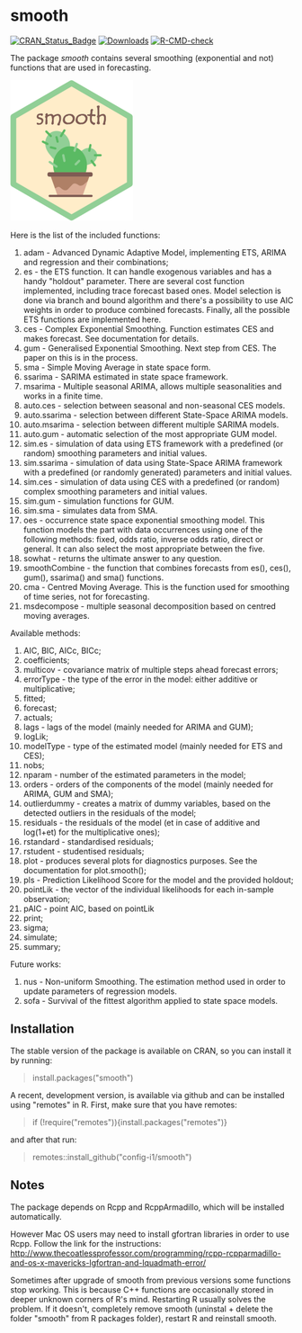 # smooth
[![CRAN_Status_Badge](https://www.r-pkg.org/badges/version/smooth)](https://cran.r-project.org/package=smooth)
[![Downloads](https://cranlogs.r-pkg.org/badges/smooth)](https://cran.r-project.org/package=smooth)
[![R-CMD-check](https://github.com/config-i1/smooth/actions/workflows/test.yml/badge.svg)](https://github.com/config-i1/smooth/actions/workflows/test.yml)

The package _smooth_ contains several smoothing (exponential and not) functions that are used in forecasting.

![hex-sticker of the smooth package for R](https://github.com/config-i1/smooth/blob/master/man/figures/smooth-web.png?raw=true)

Here is the list of the included functions:

1. adam - Advanced Dynamic Adaptive Model, implementing ETS, ARIMA and regression and their combinations;
2. es - the ETS function. It can handle exogenous variables and has a handy "holdout" parameter. There are several cost function implemented, including trace forecast based ones. Model selection is done via branch and bound algorithm and there's a possibility to use AIC weights in order to produce combined forecasts. Finally, all the possible ETS functions are implemented here.
3. ces - Complex Exponential Smoothing. Function estimates CES and makes forecast. See documentation for details.
4. gum - Generalised Exponential Smoothing. Next step from CES. The paper on this is in the process.
5. sma - Simple Moving Average in state space form.
6. ssarima - SARIMA estimated in state space framework.
7. msarima - Multiple seasonal ARIMA, allows multiple seasonalities and works in a finite time.
8. auto.ces - selection between seasonal and non-seasonal CES models.
9. auto.ssarima - selection between different State-Space ARIMA models.
10. auto.msarima - selection between different multiple SARIMA models.
11. auto.gum - automatic selection of the most appropriate GUM model.
12. sim.es - simulation of data using ETS framework with a predefined (or random) smoothing parameters and initial values.
13. sim.ssarima - simulation of data using State-Space ARIMA framework with a predefined (or randomly generated) parameters and initial values.
14. sim.ces - simulation of data using CES with a predefined (or random) complex smoothing parameters and initial values.
15. sim.gum - simulation functions for GUM.
16. sim.sma - simulates data from SMA.
17. oes - occurrence state space exponential smoothing model. This function models the part with data occurrences using one of the following methods: fixed, odds ratio, inverse odds ratio, direct or general. It can also select the most appropriate between the five.
18. sowhat - returns the ultimate answer to any question.
19. smoothCombine - the function that combines forecasts from es(), ces(), gum(), ssarima() and sma() functions.
20. cma - Centred Moving Average. This is the function used for smoothing of time series, not for forecasting.
21. msdecompose - multiple seasonal decomposition based on centred moving averages.

Available methods:

1. AIC, BIC, AICc, BICc;
2. coefficients;
3. multicov - covariance matrix of multiple steps ahead forecast errors;
4. errorType - the type of the error in the model: either additive or multiplicative;
5. fitted;
6. forecast;
7. actuals;
8. lags - lags of the model (mainly needed for ARIMA and GUM);
9. logLik;
10. modelType - type of the estimated model (mainly needed for ETS and CES);
11. nobs;
12. nparam - number of the estimated parameters in the model;
13. orders - orders of the components of the model (mainly needed for ARIMA, GUM and SMA);
14. outlierdummy - creates a matrix of dummy variables, based on the detected outliers in the residuals of the model;
15. residuals - the residuals of the model (et in case of additive and log(1+et) for the multiplicative ones);
16. rstandard - standardised residuals;
17. rstudent - studentised residuals;
17. plot - produces several plots for diagnostics purposes. See the documentation for plot.smooth();
19. pls - Prediction Likelihood Score for the model and the provided holdout;
20. pointLik - the vector of the individual likelihoods for each in-sample observation;
21. pAIC - point AIC, based on pointLik
22. print;
23. sigma;
24. simulate;
25. summary;

Future works:

1. nus - Non-uniform Smoothing. The estimation method used in order to update parameters of regression models.
2. sofa - Survival of the fittest algorithm applied to state space models.


## Installation

The stable version of the package is available on CRAN, so you can install it by running:
> install.packages("smooth")

A recent, development version, is available via github and can be installed using "remotes" in R. First, make sure that you have remotes:
> if (!require("remotes")){install.packages("remotes")}

and after that run:
> remotes::install_github("config-i1/smooth")

## Notes

The package depends on Rcpp and RcppArmadillo, which will be installed automatically.

However Mac OS users may need to install gfortran libraries in order to use Rcpp. Follow the link for the instructions: http://www.thecoatlessprofessor.com/programming/rcpp-rcpparmadillo-and-os-x-mavericks-lgfortran-and-lquadmath-error/

Sometimes after upgrade of smooth from previous versions some functions stop working. This is because C++ functions are occasionally stored in deeper unknown corners of R's mind. Restarting R usually solves the problem. If it  doesn't, completely remove smooth (uninstal + delete the folder "smooth" from R packages folder), restart R and reinstall smooth.
